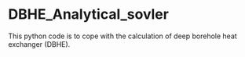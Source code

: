 # DBHE_Analytical_sovler
This python code is to cope with the calculation of deep borehole heat exchanger (DBHE).
